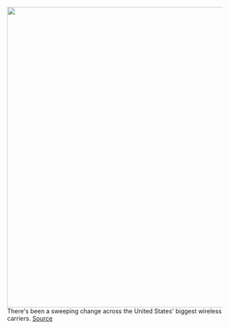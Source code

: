 <img src='https://cdn.vox-cdn.com/thumbor/yWHXAnXc3engGNGGHmvdJQazefM=/0x0:2040x1360/1200x675/filters:focal(857x517:1183x843)/cdn.vox-cdn.com/uploads/chorus_image/image/66779366/acastro_200430_3996_0001.0.jpg' width='700px' /><br/>
There's been a sweeping change across the United States' biggest wireless carriers.
<a href='https://www.theverge.com/2020/5/11/21252153/att-verizon-tmobile-ceos-telecom-media-stankey-vestberg-sievert'> Source <a/>